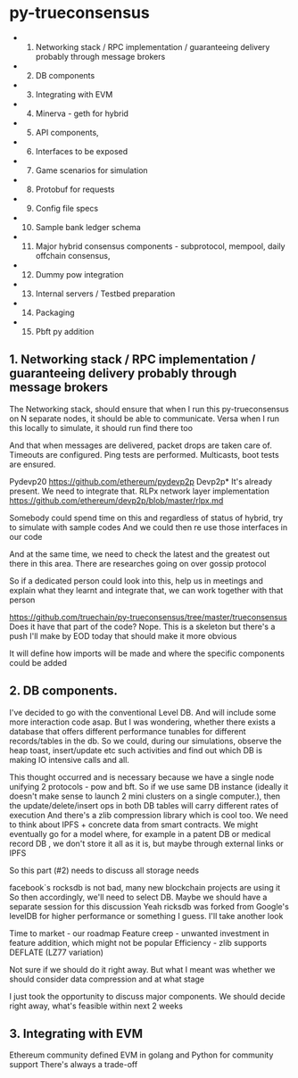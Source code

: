 # py-trueconsensus
* 1. Networking stack / RPC implementation / guaranteeing delivery probably through message brokers
* 2. DB components
* 3. Integrating with EVM
* 4. Minerva - geth for hybrid
* 5. API components, 
* 6. Interfaces to be exposed 
* 7. Game scenarios for simulation
* 8. Protobuf for requests 
* 9. Config file specs
* 10. Sample bank ledger schema 
* 11. Major hybrid consensus components - subprotocol, mempool, daily offchain consensus, 
* 12. Dummy pow integration
* 13. Internal servers / Testbed preparation
* 14. Packaging 
* 15. Pbft py addition


## 1. Networking stack / RPC implementation / guaranteeing delivery probably through message brokers

The Networking stack, should ensure that when I run this py-trueconsensus on N separate nodes, it should be able to communicate. Versa when I run this locally to simulate, it should run find there too

And that when messages are delivered, packet drops are taken care of. Timeouts are configured. Ping tests are performed. Multicasts, boot tests are ensured.

Pydevp20 https://github.com/ethereum/pydevp2p
Devp2p*
It's already present. We need to integrate that. 
RLPx network layer implementation https://github.com/ethereum/devp2p/blob/master/rlpx.md

Somebody could spend time on this and regardless of status of hybrid, try to simulate with sample codes 
And we could then re use those interfaces in our code

And at the same time, we need to check the latest and the greatest out there in this area. There are researches going on over gossip protocol

So if a dedicated person could look into this, help us in meetings and explain what they learnt and integrate that, we can work together with that person

https://github.com/truechain/py-trueconsensus/tree/master/trueconsensus Does it have that part of the code?
Nope. This is a skeleton but there's a push I'll make by EOD today that should make it more obvious

It will define how imports will be made and where the specific components could be added

## 2. DB components. 
I've decided to go with the conventional Level DB. And will include some more interaction code asap. But I was wondering, whether there exists a database that offers different performance tunables for different records/tables in the db. So we could, during our simulations, observe the heap toast, insert/update etc such activities and find out which DB is making IO intensive calls and all. 

This thought occurred and is necessary because we have a single node unifying 2 protocols - pow and bft. So if we use same DB instance (ideally it doesn't make sense to launch 2 mini clusters on a single computer.), then the update/delete/insert ops in both DB tables will carry different rates of execution
And there's a zlib compression library which is cool too. We need to think about IPFS + concrete data from smart contracts. We might eventually go for a model where, for example in a patent DB or medical record DB , we don't store it all as it is, but maybe through external links or IPFS

So this part (#2) needs to discuss all storage needs

facebook`s rocksdb is not bad, many new blockchain projects are using it
So then accordingly, we'll need to select DB. Maybe we should have a separate session for this discussion
Yeah ricksdb was forked from Google's levelDB for higher performance or something I guess. I'll take another look

Time to market - our roadmap
Feature creep - unwanted investment in feature addition, which might not be popular
Efficiency - zlib supports DEFLATE (LZ77 variation)

Not sure if we should do it right away. But what I meant was whether we should consider data compression and at what stage

I just took the opportunity to discuss major components. We should decide right away, what's feasible within next 2 weeks

## 3. Integrating with EVM
Ethereum community defined EVM in golang and Python for community support
There's always a trade-off